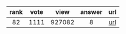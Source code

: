 
| rank | vote | view | answer | url |
|:-:|:-:|:-:|:-:|:-:|
|82|1111|927082|8| [url](http://stackoverflow.com/questions/11277432/how-to-remove-a-key-from-a-python-dictionary) |
